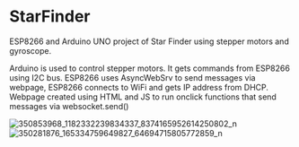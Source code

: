 # StarFinder
ESP8266 and Arduino UNO project of Star Finder using stepper motors and gyroscope.

Arduino is used to control stepper motors. It gets commands from ESP8266 using I2C bus.  ESP8266 uses AsyncWebSrv to send messages via webpage, ESP8266 connects to WiFi and gets IP address from DHCP.
Webpage created using HTML and JS to run onclick functions that send messages via websocket.send()


![350853968_1182332239834337_8374165952614250802_n](https://github.com/bkww1/StarFinder/assets/42109824/bfd40f5e-d297-426a-b049-817142ed4196)
![350281876_165334759649827_64694715805772859_n](https://github.com/bkww1/StarFinder/assets/42109824/7b2d1e42-2467-47ef-943c-e2f542d5bf11)
